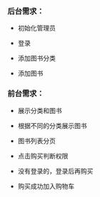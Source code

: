 ### 后台需求：

- 初始化管理员

- 登录

- 添加图书分类

- 添加图书

### 前台需求：

- 展示分类和图书

- 根据不同的分类展示图书

- 图书列表分页

- 点击购买判断权限

- 没有登录的，登录后再购买

- 购买成功加入购物车
